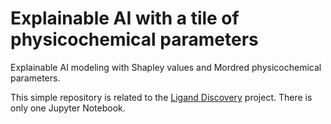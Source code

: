 # Explainable AI with a tile of physicochemical parameters
Explainable AI modeling with Shapley values and Mordred physicochemical parameters.

This simple repository is related to the [Ligand Discovery](https://ligand-discovery.ai) project. There is only one Jupyter Notebook.